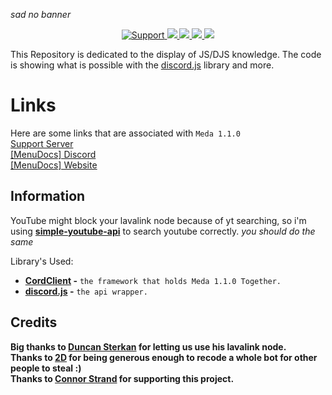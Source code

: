 *sad no banner*

<div align="center">
<a href="https://discord.gg/wMsK7cN">
<img src="https://img.shields.io/discord/416512197590777857.svg?colorB=Blue&logo=discord&label=Support&style=for-the-badge" alt="Support">
</a>    
<a href="https://github.com/MenuDocs/Advanced-Bot">
<img src="https://img.shields.io/codacy/grade/1d6a392433314460ad5082ec5ce97151.svg?style=for-the-badge">
</a>
<a href="https://github.com/MenuDocs/Advanced-Bot">
<img src="https://img.shields.io/github/languages/top/MenuDocs/Advanced-Bot.svg?style=for-the-badge">
</a>
<a href="https://github.com/ionadev/image-gen-api/issues">
<img src="https://img.shields.io/github/issues/MenuDocs/Advanced-Bot.svg?style=for-the-badge">
</a>
<a href="https://github.com/ionadev/image-gen-api/pulls">
<img src="https://img.shields.io/github/issues-pr/MenuDocs/Advanced-Bot.svg?style=for-the-badge">
</a>
<br>
</div>

This Repository is dedicated to the display of JS/DJS knowledge. The code is showing what is possible with the [discord.js](https://discord.js.org/ 'Discord.JS Official Documentation') library and more.

# Links

Here are some links that are associated with `Meda 1.1.0`  
[Support Server](https://discord.gg/wMsK7cN "Link to the Official Server")  
[[MenuDocs] Discord](https://discord.gg/MgVaazZ "Link to the official Discord Server.")  
[[MenuDocs] Website](https://menudocs.org/ "Link to the official Website.")  

## Information

YouTube might block your lavalink node because of yt searching, so i'm using **[simple-youtube-api](https://npmjs.com/simple-youtube-api "NPM Package Link")** to search youtube correctly.
*you should do the same*

Library's Used:

- **[CordClient](https://npmjs.com/cordclient "NPM Package Link") -** `the framework that holds Meda 1.1.0 Together.`
- **[discord.js](https://discord.js.org/ "Website") -** `the api wrapper.`

## Credits

**Big thanks to [Duncan Sterkan](https://twitter.com/duncte123 "Duncan's Twitter Account") for letting us use his lavalink node.**  
**Thanks to [2D](https://twitter.com/MeLike2D "2D's Twitter Account") for being generous enough to recode a whole bot for other people to steal :)**  
**Thanks to [Connor Strand](https://twitter.com/Strandable "Connor's Twitter Account") for supporting this project.**  
